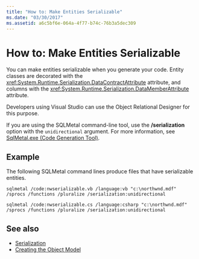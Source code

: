```yaml
---
title: "How to: Make Entities Serializable"
ms.date: "03/30/2017"
ms.assetid: a6c5bf6e-064a-4f77-b74c-76b3a5dec309
---
```

# How to: Make Entities Serializable
You can make entities serializable when you generate your code. Entity classes are decorated with the <xref:System.Runtime.Serialization.DataContractAttribute> attribute, and columns with the <xref:System.Runtime.Serialization.DataMemberAttribute> attribute.  
  
 Developers using Visual Studio can use the Object Relational Designer for this purpose.  
  
 If you are using the SQLMetal command-line tool, use the **/serialization** option with the `unidirectional` argument. For more information, see [SqlMetal.exe (Code Generation Tool)](../../../../tools/sqlmetal-exe-code-generation-tool.md).  
  
## Example  
 The following SQLMetal command lines produce files that have serializable entities.  
  
```console  
sqlmetal /code:nwserializable.vb /language:vb "c:\northwnd.mdf" /sprocs /functions /pluralize /serialization:unidirectional  
```  
  
```console  
sqlmetal /code:nwserializable.cs /language:csharp "c:\northwnd.mdf" /sprocs /functions /pluralize /serialization:unidirectional  
```  
  
## See also

- [Serialization](serialization.md)
- [Creating the Object Model](creating-the-object-model.md)
